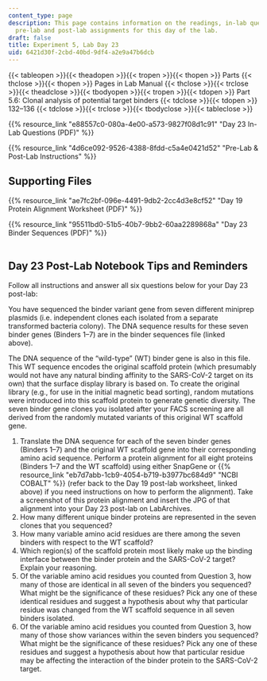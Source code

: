```yaml
---
content_type: page
description: This page contains information on the readings, in-lab questions, and
  pre-lab and post-lab assignments for this day of the lab.
draft: false
title: Experiment 5, Lab Day 23
uid: 6421d30f-2cbd-40bd-9df4-a2e9a47b6dcb
---
```

{{< tableopen >}}{{< theadopen >}}{{< tropen >}}{{< thopen >}}
Parts
{{< thclose >}}{{< thopen >}}
Pages in Lab Manual
{{< thclose >}}{{< trclose >}}{{< theadclose >}}{{< tbodyopen >}}{{< tropen >}}{{< tdopen >}}
Part 5.6: Clonal analysis of potential target binders
{{< tdclose >}}{{< tdopen >}}
132–136
{{< tdclose >}}{{< trclose >}}{{< tbodyclose >}}{{< tableclose >}}

{{% resource_link "e88557c0-080a-4e00-a573-9827f08d1c91" "Day 23 In-Lab Questions (PDF)" %}}

{{% resource_link "4d6ce092-9526-4388-8fdd-c5a4e0421d52" "Pre-Lab & Post-Lab Instructions" %}}

## Supporting Files

{{% resource_link "ae7fc2bf-096e-4491-9db2-2cc4d3e8cf52" "Day 19 Protein Alignment Worksheet (PDF)" %}}

{{% resource_link "95511bd0-51b5-40b7-9bb2-60aa2289868a" "Day 23 Binder Sequences (PDF)" %}}  
 

## Day 23 Post-Lab Notebook Tips and Reminders

Follow all instructions and answer all six questions below for your Day 23 post-lab:

You have sequenced the binder variant gene from seven different miniprep plasmids (i.e. independent clones each isolated from a separate transformed bacteria colony). The DNA sequence results for these seven binder genes (Binders 1–7) are in the binder sequences file (linked above).              

The DNA sequence of the “wild-type” (WT) binder gene is also in this file. This WT sequence encodes the original scaffold protein (which presumably would not have any natural binding affinity to the SARS-CoV-2 target on its own) that the surface display library is based on. To create the original library (e.g., for use in the initial magnetic bead sorting), random mutations were introduced into this scaffold protein to generate genetic diversity. The seven binder gene clones you isolated after your FACS screening are all derived from the randomly mutated variants of this original WT scaffold gene.

1. Translate the DNA sequence for each of the seven binder genes (Binders 1–7) and the original WT scaffold gene into their corresponding amino acid sequence. Perform a protein alignment for all eight proteins (Binders 1–7 and the WT scaffold) using either SnapGene or {{% resource_link "eb7d7abb-1cb9-4054-b719-b3977bc684d9" "NCBI COBALT" %}} (refer back to the Day 19 post-lab worksheet, linked above) if you need instructions on how to perform the alignment). Take a screenshot of this protein alignment and insert the JPG of that alignment into your Day 23 post-lab on LabArchives. 
2. How many different unique binder proteins are represented in the seven clones that you sequenced? 
3. How many variable amino acid residues are there among the seven binders with respect to the WT scaffold? 
4. Which region(s) of the scaffold protein most likely make up the binding interface between the binder protein and the SARS-CoV-2 target? Explain your reasoning. 
5. Of the variable amino acid residues you counted from Question 3, how many of those are identical in all seven of the binders you sequenced? What might be the significance of these residues? Pick any one of these identical residues and suggest a hypothesis about why that particular residue was changed from the WT scaffold sequence in all seven binders isolated. 
6. Of the variable amino acid residues you counted from Question 3, how many of those show variances within the seven binders you sequenced? What might be the significance of these residues? Pick any one of these residues and suggest a hypothesis about how that particular residue may be affecting the interaction of the binder protein to the SARS-CoV-2 target.